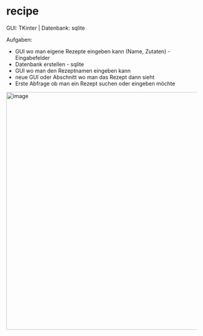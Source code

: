 # recipe

GUI: TKinter | Datenbank: sqlite

Aufgaben:
- GUI wo man eigene Rezepte eingeben kann (Name, Zutaten) - Eingabefelder
- Datenbank erstellen - sqlite
- GUI wo man den Rezeptnamen eingeben kann
- neue GUI oder Abschnitt wo man das Rezept dann sieht
- Erste Abfrage ob man ein Rezept suchen oder eingeben möchte

<img width="628" alt="image" src="https://user-images.githubusercontent.com/55692422/213668128-615f129f-3709-494b-bdb6-657b496e6d2f.png">
